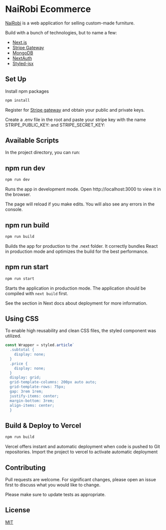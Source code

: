# NaiRobi Ecommerce

[NaiRobi](https://nairobi1.vercel.app/) is a web application for selling custom-made furniture.

Build with a bunch of technologies, but to name a few:

- [Next.js](https://nextjs.org/) 
- [Stripe Gateway](https://stripe.com/)
- [MongoDB](https://www.mongodb.com/)
- [NextAuth](https://next-auth.js.org/)
- [Styled-jsx](https://nextjs.org/blog/styling-next-with-styled-jsx)

## Set Up 
Install npm packages
```bash
npm install 
```
Register for  [Stripe gateway](https://stripe.com) and obtain your public and private keys.

Create a .env file in the root and paste your stripe key with the name STRIPE_PUBLIC_KEY: and STRIPE_SECRET_KEY:

## Available Scripts
In the project directory, you can run:

## npm run dev
```python
npm run dev
```
Runs the app in development mode.
Open http://localhost:3000 to view it in the browser.

The page will reload if you make edits.
You will also see any errors in the console.

## npm run build
```python
npm run build
```
Builds the app for production to the .next folder.
It correctly bundles React in production mode and optimizes the build for the best performance.

## npm run start
```python
npm run start
```
Starts the application in production mode. The application should be compiled with `next build` first.

See the section in Next docs about deployment for more information.

## Using CSS
To enable high reusability and clean CSS files, the styled component was utilized.
```jsx
const Wrapper = styled.article`
  .subtotal {
    display: none;
  }
  .price {
    display: none;
  }
  display: grid;
  grid-template-columns: 200px auto auto;
  grid-template-rows: 75px;
  gap: 3rem 1rem;
  justify-items: center;
  margin-bottom: 3rem;
  align-items: center;
  }
```
## Build & Deploy to Vercel
```python
npm run build
```
Vercel offers instant and automatic deployment when code is pushed to Git repositories.
Import the project to vercel to activate automatic deployment
## Contributing

Pull requests are welcome. For significant changes, please open an issue first
to discuss what you would like to change.

Please make sure to update tests as appropriate.

## License

[MIT](https://choosealicense.com/licenses/mit/)
